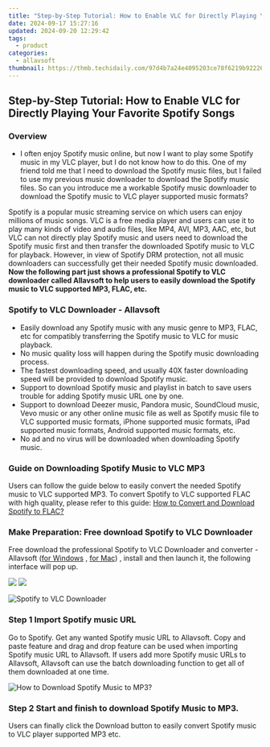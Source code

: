 ```yaml
---
title: "Step-by-Step Tutorial: How to Enable VLC for Directly Playing Your Favorite Spotify Songs"
date: 2024-09-17 15:27:16
updated: 2024-09-20 12:29:42
tags:
  - product
categories:
  - allavsoft
thumbnail: https://thmb.techidaily.com/97d4b7a24e4095203ce78f6219b92226bf67916637140e7062297e96c3a2c8b5.jpg
---
```


## Step-by-Step Tutorial: How to Enable VLC for Directly Playing Your Favorite Spotify Songs

### Overview

* I often enjoy Spotify music online, but now I want to play some Spotify music in my VLC player, but I do not know how to do this. One of my friend told me that I need to download the Spotify music files, but I failed to use my previous music downloader to download the Spotify music files. So can you introduce me a workable Spotify music downloader to download the Spotify music to VLC player supported music formats?

Spotify is a popular music streaming service on which users can enjoy millions of music songs. VLC is a free media player and users can use it to play many kinds of video and audio files, like MP4, AVI, MP3, AAC, etc, but VLC can not directly play Spotify music and users need to download the Spotify music first and then transfer the downloaded Spotify music to VLC for playback. However, in view of Spotify DRM protection, not all music downloaders can successfully get their needed Spotify music downloaded. **Now the following part just shows a professional Spotify to VLC downloader called Allavsoft to help users to easily download the Spotify music to VLC supported MP3, FLAC, etc.**

### Spotify to VLC Downloader - Allavsoft

* Easily download any Spotify music with any music genre to MP3, FLAC, etc for compatibly transferring the Spotify music to VLC for music playback.
* No music quality loss will happen during the Spotify music downloading process.
* The fastest downloading speed, and usually 40X faster downloading speed will be provided to download Spotify music.
* Support to download Spotify music and playlist in batch to save users trouble for adding Spotify music URL one by one.
* Support to download Deezer music, Pandora music, SoundCloud music, Vevo music or any other online music file as well as Spotify music file to VLC supported music formats, iPhone supported music formats, iPad supported music formats, Android supported music formats, etc.
* No ad and no virus will be downloaded when downloading Spotify music.

### Guide on Downloading Spotify Music to VLC MP3

Users can follow the guide below to easily convert the needed Spotify music to VLC supported MP3\. To convert Spotify to VLC supported FLAC with high quality, please refer to this guide: [How to Convert and Download Spotify to FLAC?](https://tools.techidaily.com/allavsoft/products/)

### Make Preparation: Free download Spotify to VLC Downloader

Free download the professional Spotify to VLC Downloader and converter - Allavsoft ([for Windows](https://tools.techidaily.com/allavsoft/products/) , [for Mac](https://tools.techidaily.com/allavsoft/products/)) , install and then launch it, the following interface will pop up.

[![](https://www.allavsoft.com/how-to/../images/how-to/free-download-win.jpg)](https://tools.techidaily.com/allavsoft/products/) [![](https://www.allavsoft.com/how-to/../images/how-to/free-download-mac.jpg)](https://tools.techidaily.com/allavsoft/products/)

![Spotify to VLC Downloader](https://www.allavsoft.com/how-to/../images/allavsoft/screen-shot-600.jpg)

### Step 1 Import Spotify music URL

Go to Spotify. Get any wanted Spotify music URL to Allavsoft. Copy and paste feature and drag and drop feature can be used when importing Spotify music URL to Allavsoft. If users add more Spotify music URLs to Allavsoft, Allavsoft can use the batch downloading function to get all of them downloaded at one time.

![How to Download Spotify Music to MP3?](https://www.allavsoft.com/how-to/../images/download-original-online-video-music.jpg)

### Step 2 Start and finish to download Spotify Music to MP3.

Users can finally click the Download button to easily convert Spotify music to VLC player supported MP3 etc.

<ins class="adsbygoogle"
     style="display:block"
     data-ad-format="autorelaxed"
     data-ad-client="ca-pub-7571918770474297"
     data-ad-slot="1223367746"></ins>



<ins class="adsbygoogle"
     style="display:block"
     data-ad-client="ca-pub-7571918770474297"
     data-ad-slot="8358498916"
     data-ad-format="auto"
     data-full-width-responsive="true"></ins>
